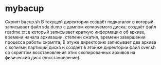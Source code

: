 # mybacup
Скрипт bacup.sh 
В текущей директории создаёт подкаталог в который записывает файл sda.dump с дампом копируемого диска;
создаёт файл readme.txt в который записывает краткую информацию об архиве, времени начала архивации,
степени сжатия, времени завершении процесса работы скрмпта;
В этуже директорию записывает два архива с копиями партиций диска и создаёт в этойже директории файл over.sh со скриптом восстановления
этих скопированных архивов на физический диск (восстановление).

